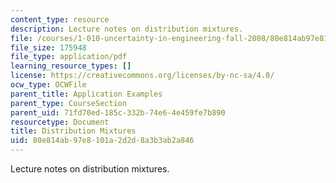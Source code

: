 ```yaml
---
content_type: resource
description: Lecture notes on distribution mixtures.
file: /courses/1-010-uncertainty-in-engineering-fall-2008/80e814ab97e8101a2d2d8a3b3ab2a846_app_07.pdf
file_size: 175948
file_type: application/pdf
learning_resource_types: []
license: https://creativecommons.org/licenses/by-nc-sa/4.0/
ocw_type: OCWFile
parent_title: Application Examples
parent_type: CourseSection
parent_uid: 71fd70ed-185c-332b-74e6-4e459fe7b890
resourcetype: Document
title: Distribution Mixtures
uid: 80e814ab-97e8-101a-2d2d-8a3b3ab2a846
---
```

Lecture notes on distribution mixtures.
